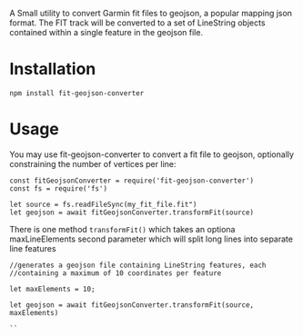 A Small utility to convert Garmin fit files to geojson, a popular mapping json format.  The FIT track will be converted to a set of LineString objects contained within a single feature in the geojson file.

# Installation
```
npm install fit-geojson-converter
```

# Usage

You may use fit-geojson-converter to convert a fit file to geojson, optionally constraining the number of vertices per line:

```
const fitGeojsonConverter = require('fit-geojson-converter')
const fs = require('fs')

let source = fs.readFileSync(my_fit_file.fit")
let geojson = await fitGeojsonConverter.transformFit(source)

```

There is one method `transformFit()` which takes an optiona maxLineElements second parameter which will split long lines into separate line features

```
//generates a geojson file containing LineString features, each 
//containing a maximum of 10 coordinates per feature

let maxElements = 10;

let geojson = await fitGeojsonConverter.transformFit(source, maxElements)

``
